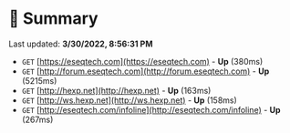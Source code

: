 # 📖 Summary
Last updated: **3/30/2022, 8:56:31 PM**

- `GET` [https://eseqtech.com](https://eseqtech.com) - **Up** (380ms)
- `GET` [http://forum.eseqtech.com](http://forum.eseqtech.com) - **Up** (5215ms)
- `GET` [http://hexp.net](http://hexp.net) - **Up** (163ms)
- `GET` [http://ws.hexp.net](http://ws.hexp.net) - **Up** (158ms)
- `GET` [http://eseqtech.com/infoline](http://eseqtech.com/infoline) - **Up** (267ms)
